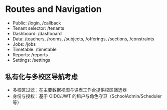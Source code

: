 # Routes and Navigation

- Public: /login, /callback
- Tenant selector: /tenants
- Dashboard: /dashboard
- Data: /teachers, /rooms, /subjects, /offerings, /sections, /constraints
- Jobs: /jobs
- Timetable: /timetable
- Reports: /reports
- Settings: /settings
 
## 私有化与多校区导航考虑

- 多校区过滤：在主要数据视图与课表工作台提供校区筛选器
- 身份与授权：基于 OIDC/JWT 的租户与角色守卫（SchoolAdmin/Scheduler 等）
